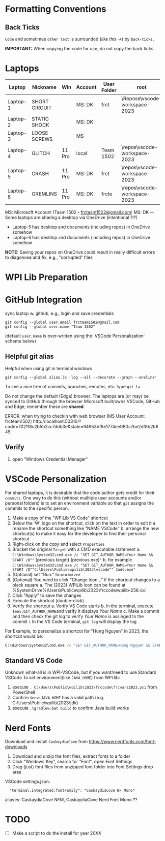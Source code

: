 # Formatting Conventions

## Back Ticks

`Code` and sometimes `other text` is surrounded (*like this ->*) by `back-ticks`.

**IMPORTANT:** When copying the code for use, do not copy the back ticks.


# Laptops
Laptop   | Nickname      |Win   | Account  | User Folder   | root
---      |---            |---   |---       |---            |---
Laptop-1 | SHORT CIRCUIT |      | MS: DK   | frct          | \Repose\vscode-workspace-2023
Laptop-2 | STATIC SHOCK  |      | MS: DK   |               |
Laptop-3 | LOOSE SCREWS  |      | MS       |               |
Laptop-4 | GLITCH        |11 Pro| local    | Team 1502     | \repos\vscode-workspace-2023
Laptop-5 | CRASH         |11 Pro| MS: DK   | frct          | \repos\vscode-workspace-2023
Laptop-6 | GREMLINS      |11 Pro| MS: DK   | frcte         | \repos\vscode-workspace-2023

MS: Microsoft Account (Team 1502 - frcteam1502@gmail.com)
MS: DK -- Some laptops are sharing a desktop via OneDrive (intentional ?!?)
* Laptop-5 has desktop and documents (including repos) in OneDrive somehow
* Laptop-6 has desktop and documents (including repos) in OneDrive somehow

**NOTE:** Saving your repos on OneDrive could result in really difficult errors to diagonose and fix, e.g., "corrupted" files


# WPI Lib Preparation

# GitHub Integration
sync laptop w. github, e.g., login and save credentials

```
git config --global user.email frcteam1502@gmail.com
git config --global user.name "Team 1502"
```
(default `user.name` is over-written using the 'VSCode Personalization' scheme below)

## Helpful git alias
Helpful when using git in terminal windows
```
git config --global alias.la 'log --all --decorate --graph --oneline'
```
To see a nice tree of commits, branches, remotes, etc:
type `git la`


Do not change the default (Edge) browser.
The laptops are (or may) be synced to GitHub through the browser
Microsoft built/owns VSCode, GitHub and Edge; 
remember these are **shared**.

ERROR: when trying to checkin with web browser (MS User Account: frcteam1502)
http://localhost:50310/?code=702118c2b5b2cc7ddb0e&state=94953bf8e1774ee080c7be2df8b2b645

## Verify
1. open "Windows Credential Manager"

# VSCode Personalization
For shared laptops, it is desirable that the code author gets credit for their `commits`.
One way to do this (without muiltiple user accounts and/or personal folders) is to set an environment
variable so that `git` assigns the commits to the specific person.

1. Make a copy of the "WPILib VS Code" shortcut
2. Below the 'W' logo on the shortcut, click on the text in order to edit it
    a. rename the shortcut something like "NAME VSCode"
    b. arrange the new shortcut(s) to make it easy for the developer to find their personal shortcut
2. Right-click on the copy and select `Properties`
2. Bracket the original `Target` with a CMD executable statement
    a. `C:\Windows\System32\cmd.exe /c "SET GIT_AUTHOR_NAME=Your Name && START /D^"` (previous target) (previous exe)`"`
    b. for example `C:\Windows\System32\cmd.exe /c "SET GIT_AUTHOR_NAME=Your Name && START /D^"C:\Users\Public\wpilib\2023\vscode^" Code.exe"`
3. (Optional) set "Run:" to `minimized`
3. (Optional) You need to click "Change Icon..." if the shortcut changes to a black square
    a. The (2023) WPiLib icon can be found at %SystemDrive%\Users\Public\wpilib\2023\frccode\wpilib-256.ico
3. Click "Apply" to save the changes
4. Execute the shortcut (double-click)
3. Verify the shortcut
    a. Verify VS Code starts
    b. In the terminal, execute `$env:GIT_AUTHOR_NAME`and verify it displays *Your Name*
    c. Make a commit and then check the git log to verify *Your Name* is assinged to the commit
        i. In the VS Code terminal, `git log` will display the log

For Example, to personalize a shortcut for "Hung Nguyen" in 2023, the shortcut would be:
```cmd
C:\Windows\System32\cmd.exe /c "SET GIT_AUTHOR_NAME=Hung Nguyen && START /D^"C:\Users\Public\wpilib\2023\vscode^" Code.exe"
```
## Standard VS Code
Unknown what-all is in WPI-VSCode, but if you want/need to use Standard VSCode
To set environment(like `JAVA_HOME`) from WPI lib:
1. execute `. C:\Users\Public\wpilib\2023\frccode\frcvars2023.ps1` from PowerShell
2. Confirm `$env:JAVA_HOME` has a valid path (e.g. C:\Users\Public\wpilib\2023\jdk)
3. execute `.\gradlew.bat build` to confirm Java build works

# Nerd Fonts
Download and install `CaskaydiaCove` from https://www.nerdfonts.com/font-downloads
1. Download and unzip the font files, extract fonts to a folder
2. Click "Windows Key", search for "Font", open Font Settings
3. Drag (just) font files from unzipped font folder into Font Settings drop area

VSCode settings.json:
```
  "terminal.integrated.fontFamily": "CaskaydiaCove NF Mono"
```

aliases: CaskaydiaCove NFM, CaskaydiaCove Nerd Font Mono ??

# TODO
* [ ] Make a script to do the install for year 20XX
